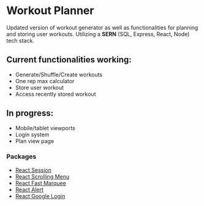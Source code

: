 # Workout Planner

Updated version of workout generator as well as functionalities for planning and storing user workouts. Utilizing a **SERN** (SQL, Express, React, Node) tech stack.

## Current functionalities working:

-   Generate/Shuffle/Create workouts
-   One rep max calculator
-   Store user workout
-   Access recently stored workout

## In progress:

-   Mobile/tablet viewports
-   Login system
-   Plan view page

### Packages

-   [React Session](https://github.com/grizzthedj/react-session)
-   [React Scrolling Menu](https://github.com/asmyshlyaev177/react-horizontal-scrolling-menu)
-   [React Fast Marquee](https://github.com/justin-chu/react-fast-marquee)
-   [React Alert](https://github.com/schiehll/react-alert)
-   [React Google Login](https://github.com/anthonyjgrove/react-google-login)
